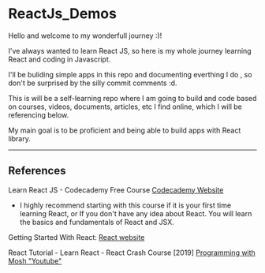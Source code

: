 # ReactJs_Demos

Hello and welcome to my wonderfull journey :)!

I've always wanted to learn React JS, so here is my whole journey learning React and coding in Javascript. 

I'll be buliding simple apps in this repo and documenting everthing I do , so don't be surprised by the silly commit comments :d.

This is will be a self-learning repo where I am going to build and code based on courses, videos, documents, articles, etc I find online, which I will be referencing below.

My main goal is to be proficient and being able to build apps with React library.

---

## References 


Learn React JS - Codecademy Free Course 
[Codecademy Website](https://reactjs.org/docs/getting-started.html)

* I highly recommend starting with this course if it is your first time learning React, or If you don't have any idea about React. You will learn the basics and fundamentals of React and JSX. 

Getting Started With React:
[React website](https://reactjs.org/docs/getting-started.html)


React Tutorial - Learn React - React Crash Course [2019]
[Programming with Mosh "Youtube"](https://www.youtube.com/watch?v=Ke90Tje7VS0&t=5116s)


